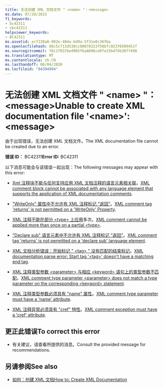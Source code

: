 ```yaml
---
title: 无法创建 XML 文档文件 " <name> "：<message>
ms.date: 07/20/2015
f1_keywords:
- bc42311
- vbc42311
helpviewer_keywords:
- BC42311
ms.assetid: ecf238a0-902e-404a-bd9a-5f31e0c36fba
ms.openlocfilehash: 68c5c713d538cc00878323f58bfc92376509451f
ms.sourcegitcommit: f8c270376ed905f6a8896ce0fe25b4f4b38ff498
ms.translationtype: MT
ms.contentlocale: zh-CN
ms.lasthandoff: 06/04/2020
ms.locfileid: "84394994"
---
```

# <a name="unable-to-create-xml-documentation-file-name-message"></a><span data-ttu-id="8b7bf-102">无法创建 XML 文档文件 " \<name> "：\<message></span><span class="sxs-lookup"><span data-stu-id="8b7bf-102">Unable to create XML documentation file '\<name>': \<message></span></span>
<span data-ttu-id="8b7bf-103">由于出现错误，无法创建 XML 文档文件。</span><span class="sxs-lookup"><span data-stu-id="8b7bf-103">The XML documentation file cannot be created due to an error.</span></span>  
  
 <span data-ttu-id="8b7bf-104">**错误 ID：** BC42311</span><span class="sxs-lookup"><span data-stu-id="8b7bf-104">**Error ID:** BC42311</span></span>  
  
 <span data-ttu-id="8b7bf-105">以下消息可能会与该错误一起出现：</span><span class="sxs-lookup"><span data-stu-id="8b7bf-105">The following messages may appear with this error:</span></span>  
  
- <span data-ttu-id="8b7bf-106">[Xml 注释块不能与任何支持应用 XML 文档注释的语言元素相关联](bc42312.md)。</span><span class="sxs-lookup"><span data-stu-id="8b7bf-106">[XML comment block cannot be associated with any language element that supports the application of XML documentation comments](bc42312.md).</span></span>  
  
- <span data-ttu-id="8b7bf-107">["WriteOnly" 属性中不允许有 XML 注释标记 "返回"](bc42313.md)。</span><span class="sxs-lookup"><span data-stu-id="8b7bf-107">[XML comment tag 'returns' is not permitted on a 'WriteOnly' Property](bc42313.md).</span></span>  
  
- <span data-ttu-id="8b7bf-108">[XML 注释不能在部分 \<type> 上应用](bc42314.md)多次。</span><span class="sxs-lookup"><span data-stu-id="8b7bf-108">[XML comment cannot be applied more than once on a partial \<type>](bc42314.md).</span></span>  
  
- <span data-ttu-id="8b7bf-109">["Declare sub" 语言元素中不允许有 XML 注释标记 "返回"](bc42315.md)。</span><span class="sxs-lookup"><span data-stu-id="8b7bf-109">[XML comment tag 'returns' is not permitted on a 'declare sub' language element](bc42315.md).</span></span>  
  
- <span data-ttu-id="8b7bf-110">[XML 文档分析错误：开始标记 " \<tag> " 没有匹配的结束标记](bc42316.md)。</span><span class="sxs-lookup"><span data-stu-id="8b7bf-110">[XML documentation parse error: Start tag '\<tag>' doesn't have a matching end tag](bc42316.md).</span></span>  
  
- <span data-ttu-id="8b7bf-111">[XML 注释类型参数 \<parameter> 与相应 \<keyword> 语句上的类型参数不匹配](bc42317.md)。</span><span class="sxs-lookup"><span data-stu-id="8b7bf-111">[XML comment type parameter \<parameter> does not match a type parameter on the corresponding \<keyword> statement](bc42317.md).</span></span>  
  
- <span data-ttu-id="8b7bf-112">[XML 注释类型参数必须具有 "name" 属性](bc42318.md)。</span><span class="sxs-lookup"><span data-stu-id="8b7bf-112">[XML comment type parameter must have a 'name' attribute](bc42318.md).</span></span>  
  
- <span data-ttu-id="8b7bf-113">[XML 注释异常必须具有 "cref" 特性](../language-reference/error-messages/xml-comment-exception-must-have-a-cref-attribute.md)。</span><span class="sxs-lookup"><span data-stu-id="8b7bf-113">[XML comment exception must have a 'cref' attribute](../language-reference/error-messages/xml-comment-exception-must-have-a-cref-attribute.md).</span></span>  
  
## <a name="to-correct-this-error"></a><span data-ttu-id="8b7bf-114">更正此错误</span><span class="sxs-lookup"><span data-stu-id="8b7bf-114">To correct this error</span></span>  
  
- <span data-ttu-id="8b7bf-115">有关建议，请查看所提供的消息。</span><span class="sxs-lookup"><span data-stu-id="8b7bf-115">Consult the provided message for recommendations.</span></span>  
  
## <a name="see-also"></a><span data-ttu-id="8b7bf-116">另请参阅</span><span class="sxs-lookup"><span data-stu-id="8b7bf-116">See also</span></span>

- [<span data-ttu-id="8b7bf-117">如何：创建 XML 文档</span><span class="sxs-lookup"><span data-stu-id="8b7bf-117">How to: Create XML Documentation</span></span>](../programming-guide/program-structure/how-to-create-xml-documentation.md)
